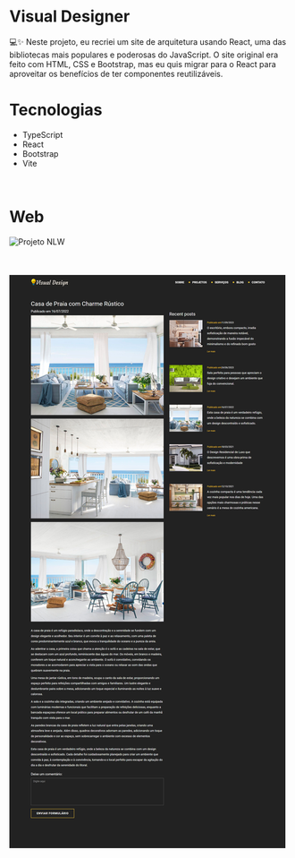 <h1 align="left">Visual Designer</h1>

<p align="left">💻✨ Neste projeto, eu recriei um site de arquitetura usando React, uma das bibliotecas mais populares e poderosas do JavaScript. O site original era feito com HTML, CSS e Bootstrap, mas eu quis migrar para o React para aproveitar os benefícios de ter componentes reutilizáveis. <p>

# Tecnologias

  - TypeScript
  - React
  - Bootstrap
  - Vite

<br>

<h1 align="left">Web</h1>

<img src="./public/images/img1.png" alt="Projeto NLW">
<br><br><br><br>

<img src="./public/images/img2.png" alt="Projeto NLW">




